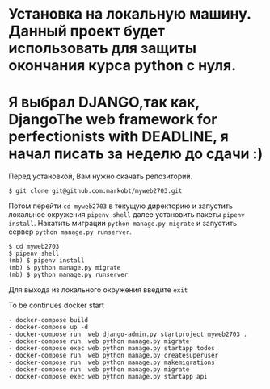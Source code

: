 # Установка на локальную машину. Данный проект будет использовать для защиты окончания курса python c нуля.
# Я выбрал DJANGO,так как, DjangoThe web framework for perfectionists with  DEADLINE, я начал писать за неделю до сдачи :)

Перед установкой, Вам нужно скачать репозиторий.

```
$ git clone git@github.com:markobt/myweb2703.git
```

Потом перейти  `cd myweb2703` в текущую директорию и запустить локальное окружения `pipenv shell` далее установить пакеты `pipenv install`.
Накатить миграции `python manage.py migrate` и запустить сервер `python manage.py runserver`.

```
$ cd myweb2703
$ pipenv shell
(mb) $ pipenv install
(mb) $ python manage.py migrate
(mb) $ python manage.py runserver
```

Для выхода из локального окружения введите `exit`


To be continues docker start

```
- docker-compose build
- docker-compose up -d
- docker-compose run  web django-admin.py startproject myweb2703 .
- docker-compose run  web python manage.py migrate
- docker-compose exec web python manage.py startapp todos
- docker-compose run  web python manage.py createsuperuser
- docker-compose run  web python manage.py makemigrations
- docker-compose run  web python manage.py migrate
- docker-compose exec web python manage.py startapp api
```